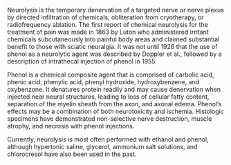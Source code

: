 Neurolysis is the temporary denervation of a targeted nerve or nerve plexus by directed infiltration of chemicals, obliteration from cryotherapy, or radiofrequency ablation. The first report of chemical neurolysis for the treatment of pain was made in 1863 by Luton who administered irritant chemicals subcutaneously into painful body areas and claimed substantial benefit to those with sciatic neuralgia. It was not until 1926 that the use of phenol as a neurolytic agent was described by Doppler et al., followed by a description of intrathecal injection of phenol in 1955.

Phenol is a chemical composite agent that is comprised of carbolic acid, phenic acid, phenylic acid, phenyl hydroxide, hydroxybenzene, and oxybenzone. It denatures protein readily and may cause denervation when injected near neural structures, leading to loss of cellular fatty content, separation of the myelin sheath from the axon, and axonal edema. Phenol’s effects may be a combination of both neurotoxicity and ischemia. Histologic specimens have demonstrated non-selective nerve destruction, muscle atrophy, and necrosis with phenol injections.

Currently, neurolysis is most often performed with ethanol and phenol, although hypertonic saline, glycerol, ammonium salt solutions, and chlorocresol have also been used in the past.